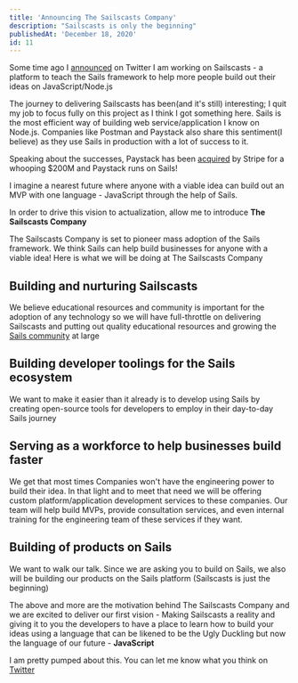 ```yaml
---
title: 'Announcing The Sailscasts Company'
description: "Sailscasts is only the beginning"
publishedAt: 'December 18, 2020'
id: 11
---
```

Some time ago I [announced](https://twitter.com/Dominus_Kelvin/status/1306158387340681217?s=20) on Twitter I am working on Sailscasts - a platform to teach the Sails framework to help more people build out their ideas on JavaScript/Node.js


The journey to delivering Sailscasts has been(and it's still) interesting; I quit my job to focus fully on this project as I think I got something here. Sails is the most efficient way of building web service/application I know on Node.js. Companies like Postman and Paystack also share this sentiment(I believe) as they use Sails in production with a lot of success to it.

Speaking about the successes, Paystack has been [acquired](https://paystack.com/blog/company-news/paystack-joining-stripe) by Stripe for a whooping $200M and Paystack runs on Sails!

I imagine a nearest future where anyone with a viable idea can build out an MVP with one language - JavaScript through the help of Sails.

In order to drive this vision to actualization, allow me to introduce **The Sailscasts Company**

The Sailscasts Company is set to pioneer mass adoption of the Sails framework. We think Sails can help build businesses for anyone with a viable idea! Here is what we will be doing at The Sailscasts Company

## Building and nurturing Sailscasts
We believe educational resources and community is important for the adoption of any technology so we will have full-throttle on delivering Sailscasts and putting out quality educational resources and growing the [Sails community](https://discord.gg/gbJZuNm) at large

## Building developer toolings for the Sails ecosystem
We want to make it easier than it already is to develop using Sails by creating open-source tools for developers to employ in their day-to-day Sails journey

## Serving as a workforce to help businesses build faster
We get that most times Companies won't have the engineering power to build their idea. In that light and to meet that need we will be offering custom platform/application development services to these companies. Our team will help build MVPs, provide consultation services, and even internal training for the engineering team of these services if they want.


## Building of products on Sails
We want to walk our talk. Since we are asking you to build on Sails, we also will be building our products on the Sails platform (Sailscasts is just the beginning)

The above and more are the motivation behind The Sailscasts Company and we are excited to deliver our first vision - Making Sailscasts a reality and giving it to you the developers to have a place to learn how to build your ideas using a language that can be likened to be the Ugly Duckling but now the language of our future - **JavaScript**

I am pretty pumped about this. You can let me know what you think on [Twitter](https://twitter.com/Dominus_Kelvin)
